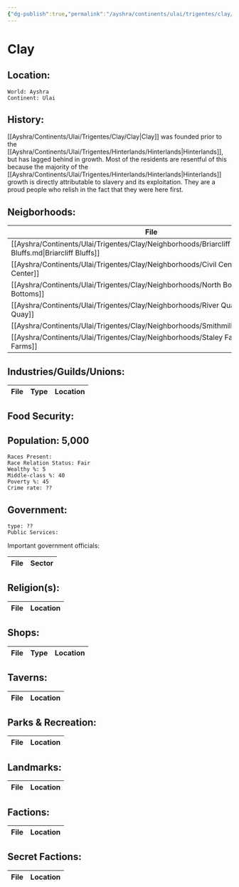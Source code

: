```yaml
---
{"dg-publish":true,"permalink":"/ayshra/continents/ulai/trigentes/clay/clay/","dgHomeLink":true,"dgPassFrontmatter":false}
---
```


# Clay

## Location:
	World: Ayshra
	Continent: Ulai
	

## History:
[[Ayshra/Continents/Ulai/Trigentes/Clay/Clay|Clay]] was founded prior to the [[Ayshra/Continents/Ulai/Trigentes/Hinterlands/Hinterlands|Hinterlands]], but has lagged behind in growth. Most of the residents are resentful of this because the majority of the [[Ayshra/Continents/Ulai/Trigentes/Hinterlands/Hinterlands|Hinterlands]] growth is directly attributable to slavery and its exploitation. They are a proud people who relish in the fact that they were here first. 
## Neigborhoods:
| File                                                                                            | Type                            | Summary |
| ----------------------------------------------------------------------------------------------- | ------------------------------- | ------- |
| [[Ayshra/Continents/Ulai/Trigentes/Clay/Neighborhoods/Briarcliff Bluffs.md\|Briarcliff Bluffs]] | residential                     | \-      |
| [[Ayshra/Continents/Ulai/Trigentes/Clay/Neighborhoods/Civil Center.md\|Civil Center]]           | residential/commercial/industry | \-      |
| [[Ayshra/Continents/Ulai/Trigentes/Clay/Neighborhoods/North Bottoms.md\|North Bottoms]]         | industry                        | \-      |
| [[Ayshra/Continents/Ulai/Trigentes/Clay/Neighborhoods/River Quay.md\|River Quay]]               | commercial/industry             | \-      |
| [[Ayshra/Continents/Ulai/Trigentes/Clay/Neighborhoods/Smithmille.md\|Smithmille]]               | residential/industry            | \-      |
| [[Ayshra/Continents/Ulai/Trigentes/Clay/Neighborhoods/Staley Farms.md\|Staley Farms]]           | industry                        | \-      |


## Industries/Guilds/Unions:
| File | Type | Location |
| ---- | ---- | -------- |

## Food Security:

## Population: 5,000 

	Races Present: 
	Race Relation Status: Fair
	Wealthy %: 5
	Middle-class %: 40
	Poverty %: 45
	Crime rate: ??
	

## Government:
	type: ??
	Public Services:

Important government officials:

| File | Sector |
| ---- | ------ |


## Religion(s):
| File | Location |
| ---- | -------- |

## Shops:
| File | Type | Location |
| ---- | ---- | -------- |

## Taverns:
| File | Location |
| ---- | -------- |

## Parks & Recreation:
| File | Location |
| ---- | -------- |

## Landmarks:
| File | Location |
| ---- | -------- |

## Factions:
| File | Location |
| ---- | -------- |

## Secret Factions:
| File | Location |
| ---- | -------- |


